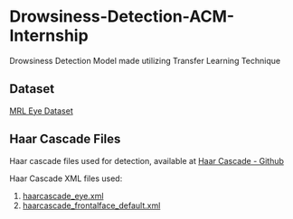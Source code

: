 # Drowsiness-Detection-ACM-Internship

Drowsiness Detection Model made utilizing Transfer Learning Technique

## Dataset
[MRL Eye Dataset](http://mrl.cs.vsb.cz/eyedataset)

## Haar Cascade Files

Haar cascade files used for detection, available at [Haar Cascade - Github](https://github.com/opencv/opencv/tree/master/data/haarcascades)

Haar Cascade XML files used:
  1. [haarcascade_eye.xml](https://github.com/opencv/opencv/blob/master/data/haarcascades/haarcascade_eye.xml)
  2. [haarcascade_frontalface_default.xml](https://github.com/opencv/opencv/blob/master/data/haarcascades/haarcascade_frontalface_default.xml)
